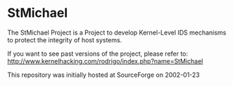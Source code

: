 StMichael
=========

The StMichael Project is a Project to develop Kernel-Level IDS mechanisms to protect the integrity of host systems.

If you want to see past versions of the project, please refer to:
http://www.kernelhacking.com/rodrigo/index.php?name=StMichael

This repository was initially hosted at SourceForge on 2002-01-23

